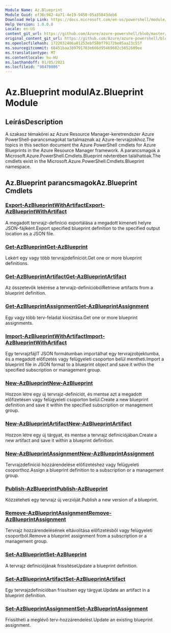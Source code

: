 ```yaml
---
Module Name: Az.Blueprint
Module Guid: ef36c942-4a71-4e19-9450-05a35843deb6
Download Help Link: https://docs.microsoft.com/en-us/powershell/module/az.blueprint
Help Version: 1.0.0.0
Locale: en-US
content_git_url: https://github.com/Azure/azure-powershell/blob/master/src/Blueprint/Blueprint/help/Az.Blueprint.md
original_content_git_url: https://github.com/Azure/azure-powershell/blob/master/src/Blueprint/Blueprint/help/Az.Blueprint.md
ms.openlocfilehash: 1722032406a81253ebf580f79172be85aa23c55f
ms.sourcegitcommit: 68451baa389791703e666d95469602c5652609ee
ms.translationtype: MT
ms.contentlocale: hu-HU
ms.lasthandoff: 01/05/2021
ms.locfileid: "98478086"
---
```

# <span data-ttu-id="3088d-101">Az.Blueprint modul</span><span class="sxs-lookup"><span data-stu-id="3088d-101">Az.Blueprint Module</span></span>
## <span data-ttu-id="3088d-102">Leírás</span><span class="sxs-lookup"><span data-stu-id="3088d-102">Description</span></span>
<span data-ttu-id="3088d-103">A szakasz témakörei az Azure Resource Manager-keretrendszer Azure PowerShell-parancsmagokat tartalmaznak az Azure-tervrajzokhoz.</span><span class="sxs-lookup"><span data-stu-id="3088d-103">The topics in this section document the Azure PowerShell cmdlets for Azure Blueprints in the Azure Resource Manager framework.</span></span> <span data-ttu-id="3088d-104">A parancsmagok a Microsoft.Azure.PowerShell.Cmdlets.Blueprint névterében találhatóak.</span><span class="sxs-lookup"><span data-stu-id="3088d-104">The cmdlets exist in the Microsoft.Azure.PowerShell.Cmdlets.Blueprint namespace.</span></span>

## <span data-ttu-id="3088d-105">Az.Blueprint parancsmagok</span><span class="sxs-lookup"><span data-stu-id="3088d-105">Az.Blueprint Cmdlets</span></span>
### [<span data-ttu-id="3088d-106">Export-AzBlueprintWithArtifact</span><span class="sxs-lookup"><span data-stu-id="3088d-106">Export-AzBlueprintWithArtifact</span></span>](Export-AzBlueprintWithArtifact.md)
<span data-ttu-id="3088d-107">A megadott tervrajz-definíció exportálása a megadott kimeneti helyre JSON-fájlként.</span><span class="sxs-lookup"><span data-stu-id="3088d-107">Export specified blueprint definition to the specified output location as a JSON file.</span></span> 

### [<span data-ttu-id="3088d-108">Get-AzBlueprint</span><span class="sxs-lookup"><span data-stu-id="3088d-108">Get-AzBlueprint</span></span>](Get-AzBlueprint.md)
<span data-ttu-id="3088d-109">Lekért egy vagy több tervrajzdefiníciót.</span><span class="sxs-lookup"><span data-stu-id="3088d-109">Get one or more blueprint definitions.</span></span>

### [<span data-ttu-id="3088d-110">Get-AzBlueprintArtifact</span><span class="sxs-lookup"><span data-stu-id="3088d-110">Get-AzBlueprintArtifact</span></span>](Get-AzBlueprintArtifact.md)
<span data-ttu-id="3088d-111">Az összetevők lekérése a tervrajz-definícióból</span><span class="sxs-lookup"><span data-stu-id="3088d-111">Retrieve artifacts from a blueprint definition.</span></span>

### [<span data-ttu-id="3088d-112">Get-AzBlueprintAssignment</span><span class="sxs-lookup"><span data-stu-id="3088d-112">Get-AzBlueprintAssignment</span></span>](Get-AzBlueprintAssignment.md)
<span data-ttu-id="3088d-113">Egy vagy több terv-feladat kiosztása.</span><span class="sxs-lookup"><span data-stu-id="3088d-113">Get one or more blueprint assignments.</span></span>

### [<span data-ttu-id="3088d-114">Import-AzBlueprintWithArtifact</span><span class="sxs-lookup"><span data-stu-id="3088d-114">Import-AzBlueprintWithArtifact</span></span>](Import-AzBlueprintWithArtifact.md)
<span data-ttu-id="3088d-115">Egy tervrajzfájlT JSON formátumban importálhat egy tervrajzobjektumba, és a megadott előfizetés vagy felügyeleti csoporton belül mentheti.</span><span class="sxs-lookup"><span data-stu-id="3088d-115">Import a blueprint file in JSON format to a blueprint object and save it within the specified subscription or management group.</span></span>

### [<span data-ttu-id="3088d-116">New-AzBlueprint</span><span class="sxs-lookup"><span data-stu-id="3088d-116">New-AzBlueprint</span></span>](New-AzBlueprint.md)
<span data-ttu-id="3088d-117">Hozzon létre egy új tervrajz-definíciót, és mentse azt a megadott előfizetésen vagy felügyeleti csoporton belül.</span><span class="sxs-lookup"><span data-stu-id="3088d-117">Create a new blueprint definition and save it within the specified subscription or management group.</span></span>

### [<span data-ttu-id="3088d-118">New-AzBlueprintArtifact</span><span class="sxs-lookup"><span data-stu-id="3088d-118">New-AzBlueprintArtifact</span></span>](New-AzBlueprintArtifact.md)
<span data-ttu-id="3088d-119">Hozzon létre egy új tárgyat, és mentse a tervrajz definíciójában.</span><span class="sxs-lookup"><span data-stu-id="3088d-119">Create a new artifact and save it within a blueprint definition.</span></span>

### [<span data-ttu-id="3088d-120">New-AzBlueprintAssignment</span><span class="sxs-lookup"><span data-stu-id="3088d-120">New-AzBlueprintAssignment</span></span>](New-AzBlueprintAssignment.md)
<span data-ttu-id="3088d-121">Tervrajzdefiníció hozzárendelése előfizetéshez vagy felügyeleti csoporthoz.</span><span class="sxs-lookup"><span data-stu-id="3088d-121">Assign a blueprint definition to a subscription or a management group.</span></span>

### [<span data-ttu-id="3088d-122">Publish-AzBlueprint</span><span class="sxs-lookup"><span data-stu-id="3088d-122">Publish-AzBlueprint</span></span>](Publish-AzBlueprint.md)
<span data-ttu-id="3088d-123">Közzéteheti egy tervrajz új verzióját.</span><span class="sxs-lookup"><span data-stu-id="3088d-123">Publish a new version of a blueprint.</span></span>

### [<span data-ttu-id="3088d-124">Remove-AzBlueprintAssignment</span><span class="sxs-lookup"><span data-stu-id="3088d-124">Remove-AzBlueprintAssignment</span></span>](Remove-AzBlueprintAssignment.md)
<span data-ttu-id="3088d-125">Tervrajz hozzárendelésének eltávolítása előfizetésből vagy felügyeleti csoportból.</span><span class="sxs-lookup"><span data-stu-id="3088d-125">Remove a blueprint assignment from a subscription or a management group.</span></span>

### [<span data-ttu-id="3088d-126">Set-AzBlueprint</span><span class="sxs-lookup"><span data-stu-id="3088d-126">Set-AzBlueprint</span></span>](Set-AzBlueprint.md)
<span data-ttu-id="3088d-127">A tervrajz definíciójának frissítése</span><span class="sxs-lookup"><span data-stu-id="3088d-127">Update a blueprint definition.</span></span>

### [<span data-ttu-id="3088d-128">Set-AzBlueprintArtifact</span><span class="sxs-lookup"><span data-stu-id="3088d-128">Set-AzBlueprintArtifact</span></span>](Set-AzBlueprintArtifact.md)
<span data-ttu-id="3088d-129">Egy tervrajzdefinícióban frissítsen egy tárgyat.</span><span class="sxs-lookup"><span data-stu-id="3088d-129">Update an artifact in a blueprint definition.</span></span>

### [<span data-ttu-id="3088d-130">Set-AzBlueprintAssignment</span><span class="sxs-lookup"><span data-stu-id="3088d-130">Set-AzBlueprintAssignment</span></span>](Set-AzBlueprintAssignment.md)
<span data-ttu-id="3088d-131">Frissítheti a meglévő terv-hozzárendelést.</span><span class="sxs-lookup"><span data-stu-id="3088d-131">Update an existing blueprint assignment.</span></span>

